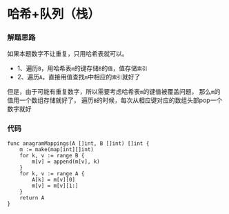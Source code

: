 # 哈希+队列（栈）
### 解题思路
如果本题数字不让重复，只用哈希表就可以。
* 1、遍历``B``，用哈希表``m``的键存储``B``的``值``，值存储``索引``
* 2、遍历``A``，直接用值查找``m``中相应的``索引``就好了

但是，由于可能有重复数字，所以需要考虑哈希表``m``的键值被覆盖问题，
那么``m``的值用一个数组存储就好了，
遍历``B``的时候，每次从相应键对应的数组头部pop一个数字就好
### 代码

```golang
func anagramMappings(A []int, B []int) []int {
	m := make(map[int][]int)
	for k, v := range B {
		m[v] = append(m[v], k)
	}
	for k, v := range A {
		A[k] = m[v][0]
		m[v] = m[v][1:]
	}
	return A
}
```